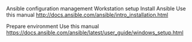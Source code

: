 Ansible configuration management
Workstation setup
Install Ansible
Use this manual http://docs.ansible.com/ansible/intro_installation.html

Prepare environment
Use this manual https://docs.ansible.com/ansible/latest/user_guide/windows_setup.html
